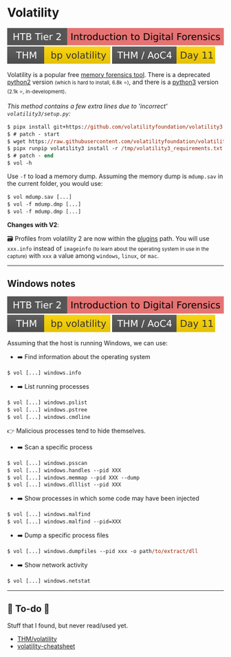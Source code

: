# Volatility

[![introduction_to_digital_forensics](../../../_badges/htb/introduction_to_digital_forensics.svg)](https://academy.hackthebox.com/course/preview/introduction-to-digital-forensics)
[![bpvolatility](../../../_badges/thm/bpvolatility.svg)](https://tryhackme.com/room/bpvolatility)
[![adventofcyber4](../../../_badges/thm/adventofcyber4/day11.svg)](https://tryhackme.com/room/adventofcyber4)

<div class="row row-cols-lg-2"><div>

Volatility is a popular free [memory forensics tool](/cybersecurity/blue-team/topics/forensics.md). There is a deprecated [python2](https://github.com/volatilityfoundation/volatility) version <small>(which is hard to install, 6.8k ⭐)</small>, and there is a [python3](https://github.com/volatilityfoundation/volatility3) version <small>(2.1k ⭐, in-development)</small>.

<span class="small">*This method contains a few extra lines due to 'incorrect' `volatility3/setup.py`:*</span>

```ps
$ pipx install git+https://github.com/volatilityfoundation/volatility3
$ # patch - start
$ wget https://raw.githubusercontent.com/volatilityfoundation/volatility3/develop/requirements.txt -O /tmp/volatility3_requirements.txt
$ pipx runpip volatility3 install -r /tmp/volatility3_requirements.txt
$ # patch - end
$ vol -h
```
</div><div>

Use `-f` to load a memory dump. Assuming the memory dump is `mdump.sav` in the current folder, you would use:

```ps
$ vol mdump.sav [...]
$ vol -f mdump.dmp [...]
$ vol -f mdump.dmp [...]
```

**Changes with V2**:

 🗃️ Profiles from volatility 2 are now within the [plugins](https://volatility3.readthedocs.io/en/latest/volatility3.plugins.html) path. You will use `xxx.info` instead of `imageinfo` <small>(to learn about the operating system in use in the capture)</small> with `xxx` a value among `windows`, `linux`, or `mac`.
</div></div>

<hr class="sep-both">

## Windows notes

[![introduction_to_digital_forensics](../../../_badges/htb/introduction_to_digital_forensics.svg)](https://academy.hackthebox.com/course/preview/introduction-to-digital-forensics)
[![bpvolatility](../../../_badges/thm/bpvolatility.svg)](https://tryhackme.com/room/bpvolatility)
[![adventofcyber4](../../../_badges/thm/adventofcyber4/day11.svg)](https://tryhackme.com/room/adventofcyber4)

<div class="row row-cols-lg-2"><div>

Assuming that the host is running Windows, we can use:

* ➡️ Find information about the operating system

```ps
$ vol [...] windows.info
```

* ➡️ List running processes

```ps
$ vol [...] windows.pslist
$ vol [...] windows.pstree
$ vol [...] windows.cmdline
```

👉 Malicious processes tend to hide themselves.

* ➡️ Scan a specific process

```ps
$ vol [...] windows.psscan
$ vol [...] windows.handles --pid XXX
$ vol [...] windows.memmap --pid XXX --dump
$ vol [...] windows.dlllist --pid XXX
```
</div><div>

* ➡️ Show processes in which some code may have been injected

```ps
$ vol [...] windows.malfind
$ vol [...] windows.malfind --pid=XXX
```

* ➡️ Dump a specific process files

```ps
$ vol [...] windows.dumpfiles --pid xxx -o path/to/extract/dll
```

* ➡️ Show network activity

```ps
$ vol [...] windows.netstat
```
</div></div>

<hr class="sep-both">

## 👻 To-do 👻

Stuff that I found, but never read/used yet.

<div class="row row-cols-lg-2"><div>

* [THM/volatility](https://tryhackme.com/room/volatility)
* [volatility-cheatsheet](https://blog.onfvp.com/post/volatility-cheatsheet/)
</div><div>
</div></div>